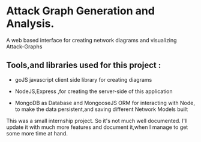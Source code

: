 # Attack Graph Generation and Analysis.

A web based interface for creating network diagrams and visualizing Attack-Graphs

## Tools,and libraries used for this project :
  
 * goJS javascript client side library for creating diagrams 

 * NodeJS,Express ,for creating the server-side of this application

 * MongoDB as Database and MongooseJS ORM for interacting with Node, to make the data persistent,and saving different Network Models  built
 
 
 This was a small internship project. So it's not much well documented. I'll update it with much more features and document it,when I manage to get some more time at hand.
  

